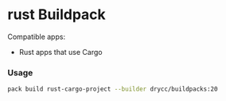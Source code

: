 # rust Buildpack

Compatible apps:
- Rust apps that use Cargo

### Usage

```bash
pack build rust-cargo-project --builder drycc/buildpacks:20
```